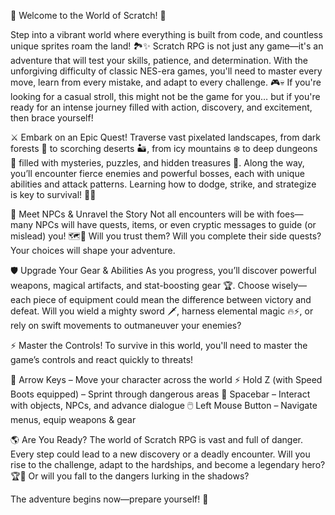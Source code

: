 🌟 Welcome to the World of Scratch! 🌟

Step into a vibrant world where everything is built from code, and countless unique sprites roam the land! 🏞️✨ Scratch RPG is not just any game—it's an adventure that will test your skills, patience, and determination. With the unforgiving difficulty of classic NES-era games, you'll need to master every move, learn from every mistake, and adapt to every challenge. 🎮💀 If you're looking for a casual stroll, this might not be the game for you… but if you're ready for an intense journey filled with action, discovery, and excitement, then brace yourself!

⚔️ Embark on an Epic Quest!
Traverse vast pixelated landscapes, from dark forests 🌲 to scorching deserts 🏜️, from icy mountains ❄️ to deep dungeons 🏰 filled with mysteries, puzzles, and hidden treasures 💎. Along the way, you’ll encounter fierce enemies and powerful bosses, each with unique abilities and attack patterns. Learning how to dodge, strike, and strategize is key to survival! 🏹🔥

💬 Meet NPCs & Unravel the Story
Not all encounters will be with foes—many NPCs will have quests, items, or even cryptic messages to guide (or mislead) you! 🗺️📜 Will you trust them? Will you complete their side quests? Your choices will shape your adventure.

🛡️ Upgrade Your Gear & Abilities
As you progress, you’ll discover powerful weapons, magical artifacts, and stat-boosting gear 🏆. Choose wisely—each piece of equipment could mean the difference between victory and defeat. Will you wield a mighty sword 🗡️, harness elemental magic 🔥⚡, or rely on swift movements to outmaneuver your enemies?

⚡ Master the Controls!
To survive in this world, you'll need to master the game’s controls and react quickly to threats!

🎯 Arrow Keys – Move your character across the world
⚡ Hold Z (with Speed Boots equipped) – Sprint through dangerous areas
💬 Spacebar – Interact with objects, NPCs, and advance dialogue
🖱️ Left Mouse Button – Navigate menus, equip weapons & gear

🌎 Are You Ready?
The world of Scratch RPG is vast and full of danger. Every step could lead to a new discovery or a deadly encounter. Will you rise to the challenge, adapt to the hardships, and become a legendary hero? 🏆💪 Or will you fall to the dangers lurking in the shadows?

The adventure begins now—prepare yourself! 🚀
